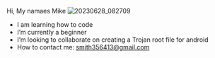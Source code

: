  Hi, My namaes Mike
 ![20230628_082709](https://github.com/Smith135245/Smith135245/assets/147513949/662db48c-555b-454a-afae-2426f59fcd8a)

 - I am learning how to code
 - I’m currently a beginner
 - I’m looking to collaborate on creating a Trojan root file for android 
 - How to contact me: smith356413@gmail.com

<!---
Smith135245/Smith135245 is a ✨ special ✨ repository because its `README.md` (this file) appears on your GitHub profile.
You can click the Preview link to take a look at your changes.
--->
